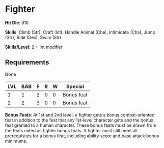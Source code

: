 # Fighter

**Hit Die**: d10

**Skills**: Climb (Str), Craft (Int), Handle Animal (Cha), Intimidate (Cha), Jump (Str), Ride (Dex), Swim (Str)

**Skills/Level**: 2 + Int modifier

## Requirements

None

LVL | BAB | F | R | W | Special 
--- | --- | - | - | - | ------- 
1   | 1   | 2 | 0 | 0 | Bonus feat
2   | 2   | 3 | 0 | 0 | Bonus feat

**Bonus Feats**: At 1st and 2nd level, a fighter gets a bonus combat-oriented feat in addition to the feat that any 1st-level character gets and the bonus feat granted to a human character. These bonus feats must be drawn from the feats noted as fighter bonus feats. A fighter must still meet all prerequisites for a bonus feat, including ability score and base attack bonus minimums.

